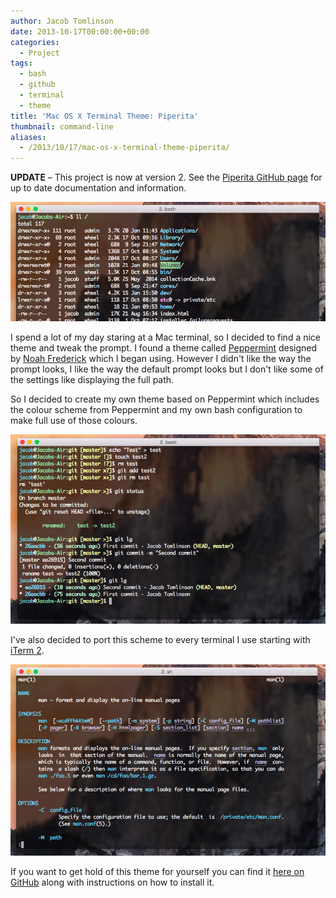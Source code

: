 ```yaml
---
author: Jacob Tomlinson
date: 2013-10-17T00:00:00+00:00
categories:
  - Project
tags:
  - bash
  - github
  - terminal
  - theme
title: 'Mac OS X Terminal Theme: Piperita'
thumbnail: command-line
aliases:
  - /2013/10/17/mac-os-x-terminal-theme-piperita/
---
```



**UPDATE** &#8211; This project is now at version 2. See the [Piperita GitHub page][1] for up to date documentation and information.


![Imgur](XHmCIzR.png)

I spend a lot of my day staring at a Mac terminal, so I decided to find a nice theme and tweak the prompt. I found a theme called [Peppermint][2] designed by [Noah Frederick][3] which I began using. However I didn't like the way the prompt looks, I like the way the default prompt looks but I don't like some of the settings like displaying the full path.

So I decided to create my own theme based on Peppermint which includes the colour scheme from Peppermint and my own bash configuration to make full use of those colours.

![Imgur](0rr9Ulz.png)

I've also decided to port this scheme to every terminal I use starting with [iTerm 2][4].

![Imgur](gOudKTc.png)

If you want to get hold of this theme for yourself you can find it [here on GitHub][5] along with instructions on how to install it.

 [1]: https://github.com/killfall/terminal-piperita "Piperita GitHub"
 [2]: http://noahfrederick.com/blog/2011/lion-terminal-theme-peppermint/ "Peppermint"
 [3]: http://noahfrederick.com/ "Noah Frederick"
 [4]: http://www.iterm2.com/ "iTerm 2"
 [5]: https://github.com/killfall/terminal-piperita "Piperita on GitHub"
